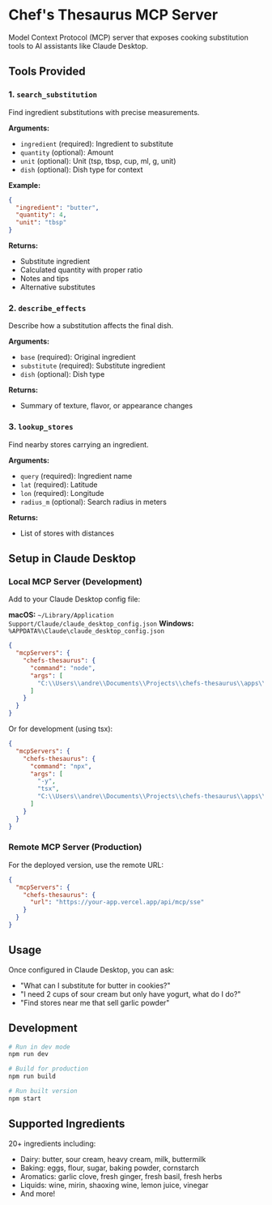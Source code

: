 # Chef's Thesaurus MCP Server

Model Context Protocol (MCP) server that exposes cooking substitution tools to AI assistants like Claude Desktop.

## Tools Provided

### 1. `search_substitution`
Find ingredient substitutions with precise measurements.

**Arguments:**
- `ingredient` (required): Ingredient to substitute
- `quantity` (optional): Amount
- `unit` (optional): Unit (tsp, tbsp, cup, ml, g, unit)
- `dish` (optional): Dish type for context

**Example:**
```json
{
  "ingredient": "butter",
  "quantity": 4,
  "unit": "tbsp"
}
```

**Returns:**
- Substitute ingredient
- Calculated quantity with proper ratio
- Notes and tips
- Alternative substitutes

### 2. `describe_effects`
Describe how a substitution affects the final dish.

**Arguments:**
- `base` (required): Original ingredient
- `substitute` (required): Substitute ingredient
- `dish` (optional): Dish type

**Returns:**
- Summary of texture, flavor, or appearance changes

### 3. `lookup_stores`
Find nearby stores carrying an ingredient.

**Arguments:**
- `query` (required): Ingredient name
- `lat` (required): Latitude
- `lon` (required): Longitude
- `radius_m` (optional): Search radius in meters

**Returns:**
- List of stores with distances

## Setup in Claude Desktop

### Local MCP Server (Development)

Add to your Claude Desktop config file:

**macOS:** `~/Library/Application Support/Claude/claude_desktop_config.json`
**Windows:** `%APPDATA%\Claude\claude_desktop_config.json`

```json
{
  "mcpServers": {
    "chefs-thesaurus": {
      "command": "node",
      "args": [
        "C:\\Users\\andre\\Documents\\Projects\\chefs-thesaurus\\apps\\mcp-server\\dist\\index.js"
      ]
    }
  }
}
```

Or for development (using tsx):
```json
{
  "mcpServers": {
    "chefs-thesaurus": {
      "command": "npx",
      "args": [
        "-y",
        "tsx",
        "C:\\Users\\andre\\Documents\\Projects\\chefs-thesaurus\\apps\\mcp-server\\src\\index.ts"
      ]
    }
  }
}
```

### Remote MCP Server (Production)

For the deployed version, use the remote URL:

```json
{
  "mcpServers": {
    "chefs-thesaurus": {
      "url": "https://your-app.vercel.app/api/mcp/sse"
    }
  }
}
```

## Usage

Once configured in Claude Desktop, you can ask:

- "What can I substitute for butter in cookies?"
- "I need 2 cups of sour cream but only have yogurt, what do I do?"
- "Find stores near me that sell garlic powder"

## Development

```bash
# Run in dev mode
npm run dev

# Build for production
npm run build

# Run built version
npm start
```

## Supported Ingredients

20+ ingredients including:
- Dairy: butter, sour cream, heavy cream, milk, buttermilk
- Baking: eggs, flour, sugar, baking powder, cornstarch
- Aromatics: garlic clove, fresh ginger, fresh basil, fresh herbs
- Liquids: wine, mirin, shaoxing wine, lemon juice, vinegar
- And more!

